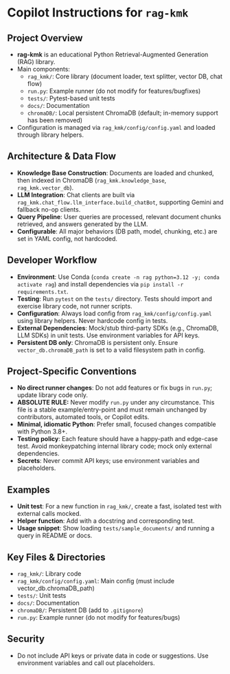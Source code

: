 # Copilot Instructions for `rag-kmk`

## Project Overview

- **rag-kmk** is an educational Python Retrieval-Augmented Generation (RAG) library.
- Main components:
  - `rag_kmk/`: Core library (document loader, text splitter, vector DB, chat flow)
  - `run.py`: Example runner (do not modify for features/bugfixes)
  - `tests/`: Pytest-based unit tests
  - `docs/`: Documentation
  - `chromaDB/`: Local persistent ChromaDB (default; in-memory support has been removed)
- Configuration is managed via `rag_kmk/config/config.yaml` and loaded through library helpers.

## Architecture & Data Flow

- **Knowledge Base Construction**: Documents are loaded and chunked, then indexed in ChromaDB (`rag_kmk.knowledge_base`, `rag_kmk.vector_db`).
- **LLM Integration**: Chat clients are built via `rag_kmk.chat_flow.llm_interface.build_chatBot`, supporting Gemini and fallback no-op clients.
- **Query Pipeline**: User queries are processed, relevant document chunks retrieved, and answers generated by the LLM.
- **Configurable**: All major behaviors (DB path, model, chunking, etc.) are set in YAML config, not hardcoded.

## Developer Workflow

- **Environment**: Use Conda (`conda create -n rag python=3.12 -y; conda activate rag`) and install dependencies via `pip install -r requirements.txt`.
- **Testing**: Run `pytest` on the `tests/` directory. Tests should import and exercise library code, not runner scripts.
- **Configuration**: Always load config from `rag_kmk/config/config.yaml` using library helpers. Never hardcode config in tests.
- **External Dependencies**: Mock/stub third-party SDKs (e.g., ChromaDB, LLM SDKs) in unit tests. Use environment variables for API keys.
- **Persistent DB only**: ChromaDB is persistent only. Ensure `vector_db.chromaDB_path` is set to a valid filesystem path in config.

## Project-Specific Conventions

- **No direct runner changes**: Do not add features or fix bugs in `run.py`; update library code only.
- **ABSOLUTE RULE:** Never modify `run.py` under any circumstance. This file is a stable example/entry-point and must remain unchanged by contributors, automated tools, or Copilot edits.
- **Minimal, idiomatic Python**: Prefer small, focused changes compatible with Python 3.8+.
- **Testing policy**: Each feature should have a happy-path and edge-case test. Avoid monkeypatching internal library code; mock only external dependencies.
- **Secrets**: Never commit API keys; use environment variables and placeholders.

## Examples

- **Unit test**: For a new function in `rag_kmk/`, create a fast, isolated test with external calls mocked.
- **Helper function**: Add with a docstring and corresponding test.
- **Usage snippet**: Show loading `tests/sample_documents/` and running a query in README or docs.

## Key Files & Directories

- `rag_kmk/`: Library code
- `rag_kmk/config/config.yaml`: Main config (must include vector_db.chromaDB_path)
- `tests/`: Unit tests
- `docs/`: Documentation
- `chromaDB/`: Persistent DB (add to `.gitignore`)
- `run.py`: Example runner (do not modify for features/bugs)

## Security

- Do not include API keys or private data in code or suggestions. Use environment variables and call out placeholders.
